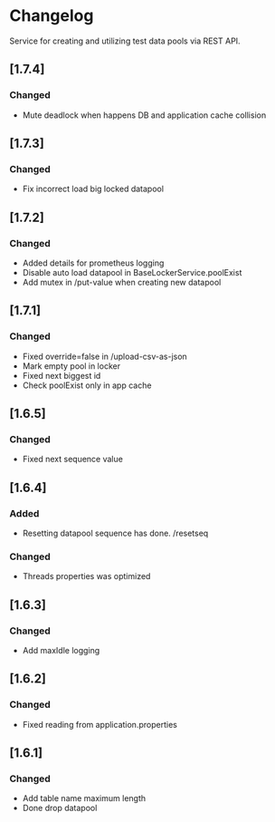 # Changelog
Service for creating and utilizing test data pools via REST API.

## [1.7.4]

### Changed

- Mute deadlock when happens DB and application cache collision

## [1.7.3]

### Changed

- Fix incorrect load big locked datapool

## [1.7.2]

### Changed

- Added details for prometheus logging
- Disable auto load datapool in BaseLockerService.poolExist
- Add mutex in /put-value when creating new datapool

## [1.7.1]

### Changed

- Fixed override=false in /upload-csv-as-json
- Mark empty pool in locker
- Fixed next biggest id
- Check poolExist only in app cache

## [1.6.5]

### Changed

- Fixed next sequence value

## [1.6.4]

### Added

- Resetting datapool sequence has done. /resetseq

### Changed

- Threads properties was optimized

## [1.6.3]

### Changed

- Add maxIdle logging 


## [1.6.2]

### Changed

- Fixed  reading from application.properties 


## [1.6.1]

### Changed

- Add table name maximum length
- Done drop datapool